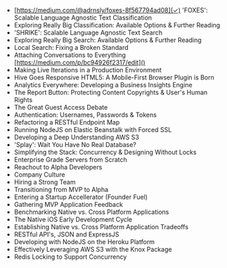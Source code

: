 + [https://medium.com/@adrnsly/foxes-8f567794ad08](✓) 'FOXES': Scalable Language Agnostic Text Classification
+ Exploring Really Big Classification: Available Options & Further Reading
+ 'SHRIKE': Scalable Language Agnostic Text Search
+ Exploring Really Big Search: Available Options & Further Reading
+ Local Search: Fixing a Broken Standard
+ Attaching Conversations to Everything [https://medium.com/p/bc94926f2317/edit]()
+ Making Live Iterations in a Production Environment
+ Hive Goes Responsive HTML5: A Mobile-First Browser Plugin is Born
+ Analytics Everywhere: Developing a Business Insights Engine
+ The Report Button: Protecting Content Copyrights & User's Human Rights 
+ The Great Guest Access Debate
+ Authentication: Usernames, Passwords & Tokens
+ Refactoring a RESTful Endpoint Map
+ Running NodeJS on Elastic Beanstalk with Forced SSL
+ Developing a Deep Understanding AWS S3
+ 'Splay': Wait You Have No Real Database?
+ Simplifying the Stack: Concurrency & Designing Without Locks
+ Enterprise Grade Servers from Scratch
+ Reachout to Alpha Developers
+ Company Culture
+ Hiring a Strong Team
+ Transitioning from MVP to Alpha
+ Entering a Startup Accellerator (Founder Fuel)
+ Gathering MVP Application Feedback
+ Benchmarking Native vs. Cross Platform Applications
+ The Native iOS Early Development Cycle
+ Establishing Native vs. Cross Platform Application Tradeoffs
+ RESTful API's, JSON and ExpressJS
+ Developing with NodeJS on the Heroku Platform
+ Effectively Leveraging AWS S3 with the Knox Package
+ Redis Locking to Support Concurrency
